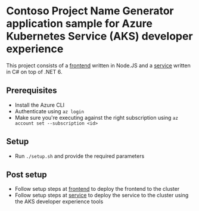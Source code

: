 # Contoso Project Name Generator application sample for Azure Kubernetes Service (AKS) developer experience

This project consists of a [frontend](https://github.com/sabbour/contoso-topics-frontend/) written in Node.JS and a [service](https://github.com/sabbour/contoso-topics-service) written in C# on top of .NET 6.

## Prerequisites
- Install the Azure CLI
- Authenticate using ``az login``
- Make sure you're executing against the right subscription using ``az account set --subscription <id>``

## Setup
- Run `./setup.sh` and provide the required parameters

## Post setup
- Follow setup steps at [frontend](https://github.com/sabbour/contoso-topics-frontend/) to deploy the frontend to the cluster
- Follow setup steps at [service](https://github.com/sabbour/contoso-topics-service/) to deploy the service to the cluster using the AKS developer experience tools